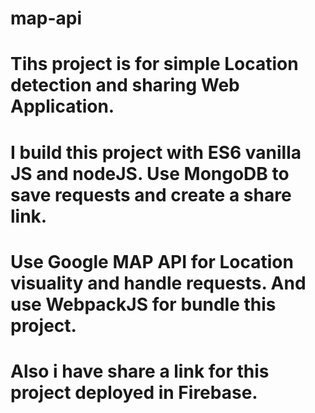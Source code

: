 # map-api

# Tihs project is for simple Location detection and sharing Web Application.
# I build this project with ES6 vanilla JS and nodeJS. Use MongoDB to save requests and create a share link.
# Use Google MAP API for Location visuality and handle requests. And use WebpackJS for bundle this project.
# Also i have share a link for this project deployed in Firebase.
